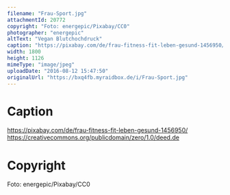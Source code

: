 ```yaml
---
filename: "Frau-Sport.jpg"
attachmentId: 20772
copyright: "Foto: energepic/Pixabay/CC0"
photographer: "energepic"
altText: "Vegan Blutchochdruck"
caption: "https://pixabay.com/de/frau-fitness-fit-leben-gesund-1456950/\nhttps://creativecommons.org/publicdomain/zero/1.0/deed.de"
width: 1800
height: 1126
mimeType: "image/jpeg"
uploadDate: "2016-08-12 15:47:50"
originalUrl: "https://bxq4fb.myraidbox.de/i/Frau-Sport.jpg"
---
```


# Caption

https://pixabay.com/de/frau-fitness-fit-leben-gesund-1456950/
https://creativecommons.org/publicdomain/zero/1.0/deed.de

# Copyright

Foto: energepic/Pixabay/CC0

